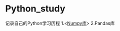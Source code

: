 # Python_study
记录自己的Python学习历程
1.<<a href="https://github.com/qcm8866/Python_study/tree/master/numpy">Numpy库</a>>
2.Pandas库
